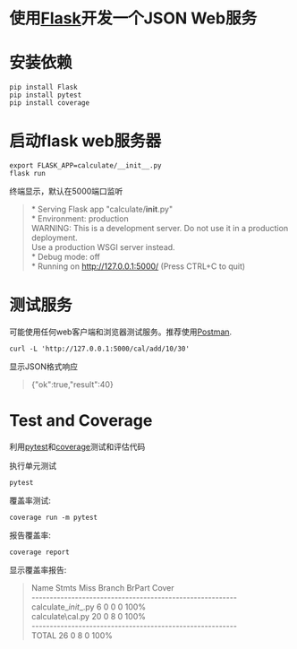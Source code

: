 # 使用[Flask](https://flask.palletsprojects.com/en/1.1.x/)开发一个JSON Web服务

# 安装依赖

    pip install Flask
    pip install pytest
    pip install coverage

# 启动flask web服务器

    export FLASK_APP=calculate/__init__.py
    flask run
    
终端显示，默认在5000端口监听

> \* Serving Flask app "calculate/__init__.py" <br>
> \* Environment: production <br>
> WARNING: This is a development server. Do not use it in a production deployment. <br>
> Use a production WSGI server instead. <br>
> \* Debug mode: off <br>
> \* Running on http://127.0.0.1:5000/ (Press CTRL+C to quit) <br>

# 测试服务
可能使用任何web客户端和浏览器测试服务。推荐使用[Postman](https://www.getpostman.com/).

    curl -L 'http://127.0.0.1:5000/cal/add/10/30'

显示JSON格式响应
    
> {"ok":true,"result":40}

# Test and Coverage

利用[pytest](http://www.pytest.org/en/latest/)和[coverage](https://coverage.readthedocs.io/en/v4.5.x/)测试和评估代码

执行单元测试
    
    pytest
    
覆盖率测试:

    coverage run -m pytest

报告覆盖率:

    coverage report

显示覆盖率报告:

> Name                    Stmts   Miss Branch BrPart  Cover <br>
> --------------------------------------------------------- <br>
> calculate\__init__.py       6      0      0      0   100% <br>
> calculate\cal.py           20      0      8      0   100% <br>
> --------------------------------------------------------- <br>
> TOTAL                      26      0      8      0   100% <br>
